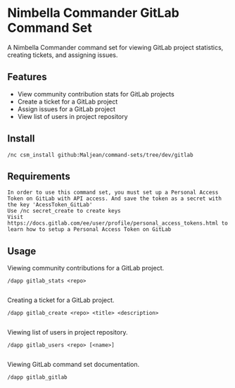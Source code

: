 # Nimbella Commander GitLab Command Set
A Nimbella Commander command set for viewing GitLab project statistics, creating tickets, and assigning issues.

## Features
- View community contribution stats for GitLab projects
- Create a ticket for a GitLab project
- Assign issues for a GitLab project
- View list of users in project repository

## Install
```
/nc csm_install github:Maljean/command-sets/tree/dev/gitlab
```

## Requirements
```
In order to use this command set, you must set up a Personal Access Token on GitLab with API access. And save the token as a secret with the key 'AcessToken_GitLab'
Use /nc secret_create to create keys
Visit https://docs.gitlab.com/ee/user/profile/personal_access_tokens.html to learn how to setup a Personal Access Token on GitLab
```

## Usage
Viewing community contributions for a GitLab project.
```
/dapp gitlab_stats <repo>
```
![]()

Creating a ticket for a GitLab project.
```
/dapp gitlab_create <repo> <title> <description>
```
![]()

Viewing list of users in project repository.
```
/dapp gitlab_users <repo> [<name>]
```
![]()

Viewing GitLab command set documentation.
```
/dapp gitlab_gitlab
```